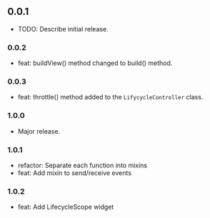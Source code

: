 ## 0.0.1

* TODO: Describe initial release.

### 0.0.2

* feat: buildView() method changed to build() method.

### 0.0.3

* feat: throttle() method added to the `LifycycleController` class.

### 1.0.0

* Major release.

### 1.0.1

* refactor: Separate each function into mixins
* feat: Add mixin to send/receive events

### 1.0.2

* feat: Add LifecycleScope widget
